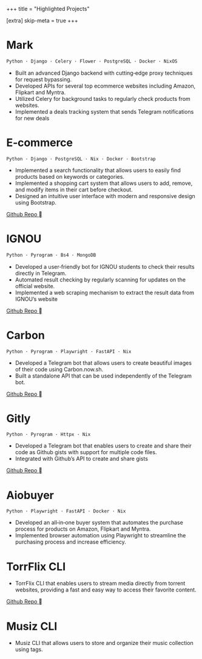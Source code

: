 +++
title = "Highlighted Projects"

[extra]
skip-meta = true
+++

# Mark
```bash
Python · Django · Celery · Flower · PostgreSQL · Docker · NixOS
```
- Built an advanced Django backend with cutting‑edge proxy techniques for request bypassing.
- Developed APIs for several top ecommerce websites including Amazon, Flipkart and Myntra.
- Utilized Celery for background tasks to regularly check products from websites.
- Implemented a deals tracking system that sends Telegram notifications for new deals

# E‑commerce
```
Python · Django · PostgreSQL · Nix · Docker · Bootstrap
```
- Implemented a search functionality that allows users to easily find products based on keywords or categories.
- Implemented a shopping cart system that allows users to add, remove, and modify items in their cart before checkout.
- Designed an intuitive user interface with modern and responsive design using Bootstrap.

[Github Repo ](https://github.com/thdevone/django-ecommerce)

# IGNOU 
```bash
Python · Pyrogram · Bs4 · MongoDB
```
- Developed a user‑friendly bot for IGNOU students to check their results directly in Telegram.
- Automated result checking by regularly scanning for updates on the official website.
- Implemented a web scraping mechanism to extract the result data from IGNOU’s website

[Github Repo ](https://github.com/thdevone/IGNOU-Telegram-Bot)

# Carbon
```
Python · Pyrogram · Playwright · FastAPI · Nix
```
- Developed a Telegram bot that allows users to create beautiful images of their code using Carbon.now.sh.
- Built a standalone API that can be used independently of the Telegram bot.

[Github Repo ](https://github.com/thdevone/Carbon)

# Gitly
```
Python · Pyrogram · Httpx · Nix
```
- Developed a Telegram bot that enables users to create and share their code as Github gists with support for multiple code files.
- Integrated with Github’s API to create and share gists

[Github Repo ](https://github.com/thdevone/Gitly)

# Aiobuyer
```
Python · Playwright · FastAPI · Docker · Nix
```
- Developed an all‑in‑one buyer system that automates the purchase process for products on Amazon, Flipkart and Myntra.
- Implemented browser automation using Playwright to streamline the purchasing process and increase efficiency.

# TorrFlix CLI
- TorrFlix CLI that enables users to stream media directly from torrent websites, providing a fast and easy way to access their favorite content.

[Github Repo ](https://github.com/thdevone/TorrFlix)

# Musiz CLI
- Musiz CLI that allows users to store and organize their music collection using tags.

